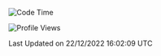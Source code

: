 <!--START_SECTION:waka-->
![Code Time](http://img.shields.io/badge/Code%20Time-496%20hrs%2047%20mins-blue)

![Profile Views](http://img.shields.io/badge/Profile%20Views-8-blue)


 Last Updated on 22/12/2022 16:02:09 UTC
<!--END_SECTION:waka-->